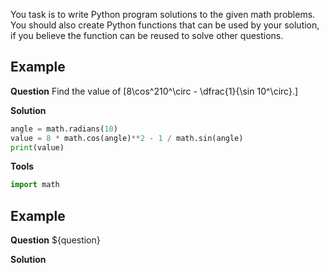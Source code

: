 You task is to write Python program solutions to the given math problems.
You should also create Python functions that can be used by your solution, if you believe the function can be reused to solve other questions.


## Example
**Question**
Find the value of \[8\cos^210^\circ - \dfrac{1}{\sin 10^\circ}.\]

**Solution**
```python
angle = math.radians(10)
value = 8 * math.cos(angle)**2 - 1 / math.sin(angle)
print(value)
```
**Tools**
```python
import math
```


## Example
**Question**
${question}

**Solution**
